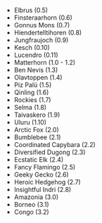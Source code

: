- Elbrus (0.5)
- Finsteraarhorn (0.6)
- Gonnus Mons (0.7)
- Hiendertelltihoren (0.8)
- Jungfraujoch (0.9)
- Kesch (0.10)
- Lucendro (0.11)
- Matterhorn (1.0 - 1.2)
- Ben Nevis (1.3)
- Olavtoppen (1.4)
- Piz Palü (1.5)
- Qinling (1.6)
- Rockies (1.7)
- Selma (1.8)
- Taivaskero (1.9)
- Uluru (1.10)
- Arctic Fox (2.0)
- Bumblebee (2.1)
- Coordinated Capybara (2.2)
- Diversified Dugong (2.3)
- Ecstatic Elk (2.4)
- Fancy Flamingo (2.5)
- Geeky Gecko (2.6)
- Heroic Hedgehog (2.7)
- Insightful Indri (2.8)
- Amazonia (3.0)
- Borneo (3.1)
- Congo (3.2)
